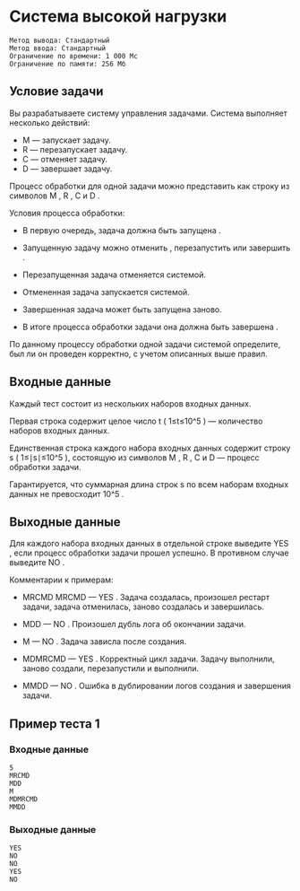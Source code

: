 # Система высокой нагрузки
```
Метод вывода: Стандартный
Метод ввода: Стандартный
Ограничение по времени: 1 000 Мс
Ограничение по памяти: 256 Мб
```

## Условие задачи
Вы разрабатываете систему управления задачами. Система выполняет несколько действий:

- M
— запускает задачу.
- R
— перезапускает задачу.
- C
— отменяет задачу.
- D
— завершает задачу.

Процесс обработки для одной задачи можно представить как строку из символов
M
,
R
,
C
и
D
.

Условия процесса обработки:
- В первую очередь, задача должна быть
запущена
.

- Запущенную задачу можно
отменить
,
перезапустить
или
завершить
.

- Перезапущенная задача
отменяется
системой.

- Отмененная задача
запускается
системой.

- Завершенная задача может быть
запущена
заново.

- В итоге процесса обработки задачи она должна быть
завершена
.

По данному процессу обработки одной задачи системой определите, был ли он проведен корректно, с учетом описанных выше правил.

## Входные данные
Каждый тест состоит из нескольких наборов входных данных.

Первая строка содержит целое число
t
(
1≤t≤10^5
) — количество наборов входных данных.

Единственная строка каждого набора входных данных содержит строку
s
(
1≤∣s∣≤10^5
), состоящую из символов
M
,
R
,
C
и
D
— процесс обработки задачи.

Гарантируется, что суммарная длина строк
s
по всем наборам входных данных не превосходит
10^5
.

## Выходные данные
Для каждого набора входных данных в отдельной строке выведите
YES
, если процесс обработки задачи прошел успешно. В противном случае выведите
NO
.

Комментарии к примерам:

- MRCMD
MRCMD
—
YES
. Задача создалась, произошел рестарт задачи, задача отменилась, заново создалась и завершилась.

- MDD
—
NO
. Произошел дубль лога об окончании задачи.

- M
—
NO
. Задача зависла после создания.

- MDMRCMD
—
YES
. Корректный цикл задачи. Задачу выполнили, заново создали, перезапустили и выполнили.

- MMDD
—
NO
. Ошибка в дублировании логов создания и завершения задачи.

## Пример теста 1
### Входные данные
```
5
MRCMD
MDD
M
MDMRCMD
MMDD
```

### Выходные данные
```
YES
NO
NO
YES
NO
```